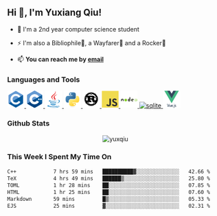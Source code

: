 ## Hi 👋, I'm Yuxiang Qiu!

- 🔭 I'm a 2nd year computer science student

- ⚡ I'm also a Bibliophile📕, a Wayfarer🚶 and a Rocker🤘

- 📫 **You can reach me by [email](qyxtim@qq.com)**

### Languages and Tools
<p align="left"> <a href="https://www.cprogramming.com/" target="_blank" rel="noreferrer"> <img src="https://raw.githubusercontent.com/devicons/devicon/master/icons/c/c-original.svg" alt="c" width="40" height="40"/> </a> <a href="https://www.w3schools.com/cpp/" target="_blank" rel="noreferrer"> <img src="https://raw.githubusercontent.com/devicons/devicon/master/icons/cplusplus/cplusplus-original.svg" alt="cplusplus" width="40" height="40"/> </a> <a href="https://www.java.com" target="_blank" rel="noreferrer"> <img src="https://raw.githubusercontent.com/devicons/devicon/master/icons/java/java-original.svg" alt="java" width="40" height="40"/> </a> <a href="https://www.python.org" target="_blank" rel="noreferrer"> <img src="https://raw.githubusercontent.com/devicons/devicon/master/icons/python/python-original.svg" alt="python" width="40" height="40"/> </a> <a href="https://www.rust-lang.org" target="_blank" rel="noreferrer"> <img src="https://raw.githubusercontent.com/devicons/devicon/master/icons/rust/rust-plain.svg" alt="rust" width="40" height="40"/> </a> <a href="https://developer.mozilla.org/en-US/docs/Web/JavaScript" target="_blank" rel="noreferrer"> <img src="https://raw.githubusercontent.com/devicons/devicon/master/icons/javascript/javascript-original.svg" alt="javascript" width="40" height="40"/> </a> <a href="https://nodejs.org" target="_blank" rel="noreferrer"> <img src="https://raw.githubusercontent.com/devicons/devicon/master/icons/nodejs/nodejs-original-wordmark.svg" alt="nodejs" width="40" height="40"/> </a> <a href="https://www.sqlite.org/" target="_blank" rel="noreferrer"> <img src="https://www.vectorlogo.zone/logos/sqlite/sqlite-icon.svg" alt="sqlite" width="40" height="40"/> </a> <a href="https://vuejs.org/" target="_blank" rel="noreferrer"> <img src="https://raw.githubusercontent.com/devicons/devicon/master/icons/vuejs/vuejs-original-wordmark.svg" alt="vuejs" width="40" height="40"/> </a> </p>

### **Github Stats**

<div align="center">
  <img align="center" src="https://github-readme-stats.vercel.app/api?username=yuxqiu&show_icons=true&theme=nord&hide_title=true&hide_border=true" alt="yuxqiu" />
</div>

### **This Week I Spent My Time On**
<!--START_SECTION:waka-->

```text
C++            7 hrs 59 mins   ██████████▓░░░░░░░░░░░░░░   42.66 %
TeX            4 hrs 49 mins   ██████▒░░░░░░░░░░░░░░░░░░   25.80 %
TOML           1 hr 28 mins    ██░░░░░░░░░░░░░░░░░░░░░░░   07.85 %
HTML           1 hr 25 mins    ██░░░░░░░░░░░░░░░░░░░░░░░   07.60 %
Markdown       59 mins         █▒░░░░░░░░░░░░░░░░░░░░░░░   05.33 %
EJS            25 mins         ▓░░░░░░░░░░░░░░░░░░░░░░░░   02.31 %
```

<!--END_SECTION:waka-->
